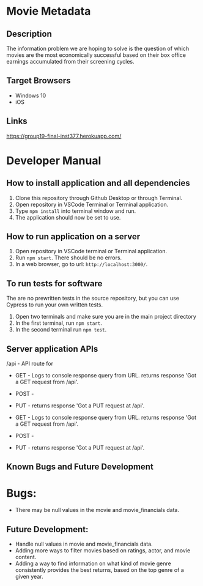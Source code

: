 # Movie Metadata
## Description
The information problem we are hoping to solve is the question of which movies are the most economically successful based on their box office earnings accumulated from their screening cycles. 
 
## Target Browsers
* Windows 10
* iOS

## Links
https://group19-final-inst377.herokuapp.com/

# Developer Manual

## How to install application and all dependencies
1. Clone this repository through Github Desktop or through Terminal.
2. Open repository in VSCode Terminal or Terminal application.
3. Type `npm install`   into terminal window and run.
4. The application should now be set to use.

## How to run application on a server
1. Open repository in VSCode terminal or Terminal application.
2. Run `npm start`. There should be no errors.
3. In a web browser, go to url: `http://localhost:3000/`.

## To run tests for software
The are no prewritten tests in the source repository, but you can use Cypress to run your own written tests.

1. Open two terminals and make sure you are in the main project directory
2. In the first terminal, run `npm start`.
3. In the second terminal run `npm test`.

## Server application APIs
/api - API route for 

* GET - Logs to console response query from URL. returns response 'Got a GET request from /api'.
* POST - 
* PUT - returns response 'Got a PUT request at /api'.


* GET - Logs to console response query from URL. returns response 'Got a GET request from /api'. 
* POST -  
* PUT - returns response 'Got a PUT request at /api'.

## Known Bugs and Future Development
# Bugs:
* There may be null values in the movie and movie_financials data. 

## Future Development:
* Handle null values in movie and movie_financials data.
* Adding more ways to filter movies based on ratings, actor, and movie content.
* Adding a way to find information on what kind of movie genre consistently provides the best returns, based on the top genre of a given year.

